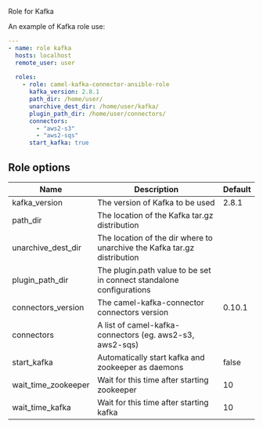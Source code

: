 Role for Kafka

An example of Kafka role use:

```yaml
---
- name: role kafka
  hosts: localhost
  remote_user: user
  
  roles:
    - role: camel-kafka-connector-ansible-role
      kafka_version: 2.8.1
      path_dir: /home/user/
      unarchive_dest_dir: /home/user/kafka/
      plugin_path_dir: /home/user/connectors/
      connectors:
        - "aws2-s3"
        - "aws2-sqs"
      start_kafka: true
```

## Role options

| Name                                 | Description                                                                         | Default
|--------------------------------------|-------------------------------------------------------------------------------------|-----------------------
| kafka_version                        | The version of Kafka to be used                                                     | 2.8.1
| path_dir                             | The location of the Kafka tar.gz distribution                                       |
| unarchive_dest_dir                   | The location of the dir where to unarchive the Kafka tar.gz distribution            |
| plugin_path_dir                      | The plugin.path value to be set in connect standalone configurations                |
| connectors_version                   | The camel-kafka-connector connectors version                                        | 0.10.1
| connectors                           | A list of camel-kafka-connectors (eg. aws2-s3, aws2-sqs)                            |
| start_kafka                          | Automatically start kafka and zookeeper as daemons                                  | false
| wait_time_zookeeper                  | Wait for this time after starting zookeeper                                         | 10
| wait_time_kafka                      | Wait for this time after starting kafka                                             | 10
